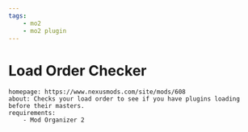 ```yaml
---
tags:
    - mo2
    - mo2 plugin
---
```


# Load Order Checker

```project_info
homepage: https://www.nexusmods.com/site/mods/608
about: Checks your load order to see if you have plugins loading before their masters.
requirements:
    - Mod Organizer 2
```
